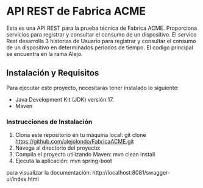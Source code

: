 # API REST de Fabrica ACME

Esta es una API REST para la prueba técnica de Fabrica ACME. Proporciona servicios para registrar y consultar el consumo de un dispositivo.
El servico Rest desarrolla 3 historias de Usuario para registrar y consultar el consumo de un dispositivo en determinados periodos de tiempo. 
El codigo principal se encuentra en la rama Alejo.
## Instalación y Requisitos

Para ejecutar este proyecto, necesitarás tener instalado lo siguiente:

- Java Development Kit (JDK) versión 17. 
- Maven 

### Instrucciones de Instalación

1. Clona este repositorio en tu máquina local: git clone https://github.com/alejolondo/FabricaACME.git
2. Navega al directorio del proyecto:
3. Compila el proyecto utilizando Maven: mvn clean install
4. Ejecuta la aplicación: mvn spring-boot

para visualizar la documentación: http://localhost:8081/swagger-ui/index.html

